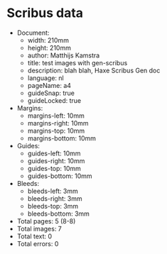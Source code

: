 # Scribus data

- Document:
	- width: 210mm
	- height: 210mm
	- author: Matthijs Kamstra
	- title: test images with gen-scribus
	- description: blah blah, Haxe Scribus Gen doc
	- language: nl
	- pageName: a4
	- guideSnap: true
	- guideLocked: true
- Margins:
	- margins-left: 10mm
	- margins-right: 10mm
	- margins-top: 10mm
	- margins-bottom: 10mm
- Guides:
	- guides-left: 10mm
	- guides-right: 10mm
	- guides-top: 10mm
	- guides-bottom: 10mm
- Bleeds:
	- bleeds-left: 3mm
	- bleeds-right: 3mm
	- bleeds-top: 3mm
	- bleeds-bottom: 3mm
- Total pages: 5 (8-8)
- Total images: 7
- Total text: 0
- Total errors: 0
